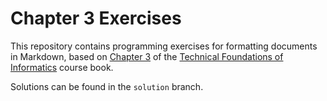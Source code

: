 # Chapter 3 Exercises

This repository contains programming exercises for formatting documents in Markdown, 
based on [Chapter 3](https://info201.github.io/markdown.html) 
of the [Technical Foundations of Informatics](https://info201.github.io/) course book. 

Solutions can be found in the `solution` branch.